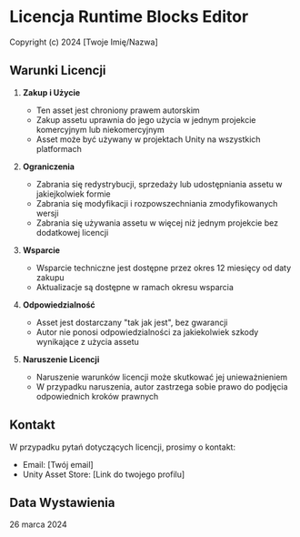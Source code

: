 # Licencja Runtime Blocks Editor

Copyright (c) 2024 [Twoje Imię/Nazwa]

## Warunki Licencji

1. **Zakup i Użycie**
   - Ten asset jest chroniony prawem autorskim
   - Zakup assetu uprawnia do jego użycia w jednym projekcie komercyjnym lub niekomercyjnym
   - Asset może być używany w projektach Unity na wszystkich platformach

2. **Ograniczenia**
   - Zabrania się redystrybucji, sprzedaży lub udostępniania assetu w jakiejkolwiek formie
   - Zabrania się modyfikacji i rozpowszechniania zmodyfikowanych wersji
   - Zabrania się używania assetu w więcej niż jednym projekcie bez dodatkowej licencji

3. **Wsparcie**
   - Wsparcie techniczne jest dostępne przez okres 12 miesięcy od daty zakupu
   - Aktualizacje są dostępne w ramach okresu wsparcia

4. **Odpowiedzialność**
   - Asset jest dostarczany "tak jak jest", bez gwarancji
   - Autor nie ponosi odpowiedzialności za jakiekolwiek szkody wynikające z użycia assetu

5. **Naruszenie Licencji**
   - Naruszenie warunków licencji może skutkować jej unieważnieniem
   - W przypadku naruszenia, autor zastrzega sobie prawo do podjęcia odpowiednich kroków prawnych

## Kontakt

W przypadku pytań dotyczących licencji, prosimy o kontakt:
- Email: [Twój email]
- Unity Asset Store: [Link do twojego profilu]

## Data Wystawienia

26 marca 2024 